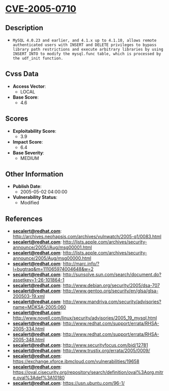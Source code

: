 
# [CVE-2005-0710](http://archives.neohapsis.com/archives/vulnwatch/2005-q1/0083.html)

## Description

- `MySQL 4.0.23 and earlier, and 4.1.x up to 4.1.10, allows remote authenticated users with INSERT and DELETE privileges to bypass library path restrictions and execute arbitrary libraries by using INSERT INTO to modify the mysql.func table, which is processed by the udf_init function.`

## Cvss Data

- **Access Vector**:
  - LOCAL
- **Base Score**:
  - 4.6

## Scores

- **Exploitability Score**:
  - 3.9
- **Impact Score**:
  - 6.4
- **Base Severity**:
  - MEDIUM

## Other Information

- **Publish Date**:
  - 2005-05-02 04:00:00
- **Vulnerability Status**:
  - Modified

## References

- **secalert@redhat.com**: http://archives.neohapsis.com/archives/vulnwatch/2005-q1/0083.html
- **secalert@redhat.com**: http://lists.apple.com/archives/security-announce/2005//Aug/msg00001.html
- **secalert@redhat.com**: http://lists.apple.com/archives/security-announce/2005/Aug/msg00000.html
- **secalert@redhat.com**: http://marc.info/?l=bugtraq&m=111065974004648&w=2
- **secalert@redhat.com**: http://sunsolve.sun.com/search/document.do?assetkey=1-26-101864-1
- **secalert@redhat.com**: http://www.debian.org/security/2005/dsa-707
- **secalert@redhat.com**: http://www.gentoo.org/security/en/glsa/glsa-200503-19.xml
- **secalert@redhat.com**: http://www.mandriva.com/security/advisories?name=MDKSA-2005:060
- **secalert@redhat.com**: http://www.novell.com/linux/security/advisories/2005_19_mysql.html
- **secalert@redhat.com**: http://www.redhat.com/support/errata/RHSA-2005-334.html
- **secalert@redhat.com**: http://www.redhat.com/support/errata/RHSA-2005-348.html
- **secalert@redhat.com**: http://www.securityfocus.com/bid/12781
- **secalert@redhat.com**: http://www.trustix.org/errata/2005/0009/
- **secalert@redhat.com**: https://exchange.xforce.ibmcloud.com/vulnerabilities/19658
- **secalert@redhat.com**: https://oval.cisecurity.org/repository/search/definition/oval%3Aorg.mitre.oval%3Adef%3A10180
- **secalert@redhat.com**: https://usn.ubuntu.com/96-1/
